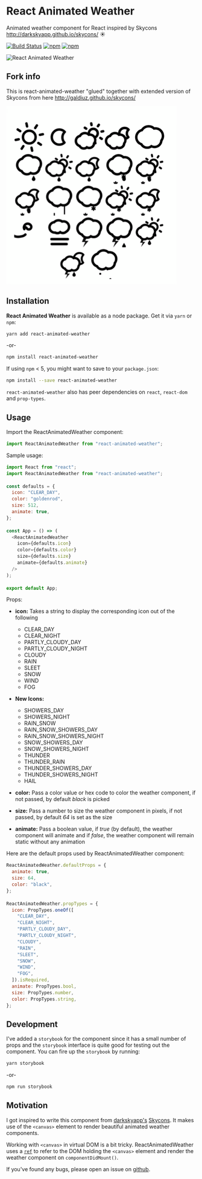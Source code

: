 # React Animated Weather

Animated weather component for React inspired by Skycons http://darkskyapp.github.io/skycons/ :sunny:

[![Build Status](https://travis-ci.org/divyanshu013/react-animated-weather.svg?branch=master)](https://travis-ci.org/divyanshu013/react-animated-weather)
[![npm](https://img.shields.io/npm/v/react-animated-weather.svg)](https://www.npmjs.com/package/react-animated-weather)
[![npm](https://img.shields.io/npm/dt/react-animated-weather.svg)](https://www.npmjs.com/package/react-animated-weather)

![React Animated Weather](./react-animated-weather.gif "React Animated Weather")

## Fork info

This is react-animated-weather "glued" together with extended version of Skycons from here http://galdiuz.github.io/skycons/

![React Animated Weather Extended](./react-animated-weather-extended.gif "React Animated Weather Extended")

## Installation

**React Animated Weather** is available as a node package. Get it via `yarn` or `npm`:

```bash
yarn add react-animated-weather
```

-or-

```bash
npm install react-animated-weather
```

If using `npm` < 5, you might want to save to your `package.json`:

```bash
npm install --save react-animated-weather
```

`react-animated-weather` also has peer dependencies on `react`, `react-dom` and `prop-types`.

## Usage

Import the ReactAnimatedWeather component:

```javascript
import ReactAnimatedWeather from "react-animated-weather";
```

Sample usage:

```javascript
import React from "react";
import ReactAnimatedWeather from "react-animated-weather";

const defaults = {
  icon: "CLEAR_DAY",
  color: "goldenrod",
  size: 512,
  animate: true,
};

const App = () => (
  <ReactAnimatedWeather
    icon={defaults.icon}
    color={defaults.color}
    size={defaults.size}
    animate={defaults.animate}
  />
);

export default App;
```

Props:

- **icon:** Takes a string to display the corresponding icon out of the following

  - CLEAR_DAY
  - CLEAR_NIGHT
  - PARTLY_CLOUDY_DAY
  - PARTLY_CLOUDY_NIGHT
  - CLOUDY
  - RAIN
  - SLEET
  - SNOW
  - WIND
  - FOG

- **New Icons:**

  - SHOWERS_DAY
  - SHOWERS_NIGHT
  - RAIN_SNOW
  - RAIN_SNOW_SHOWERS_DAY
  - RAIN_SNOW_SHOWERS_NIGHT
  - SNOW_SHOWERS_DAY
  - SNOW_SHOWERS_NIGHT
  - THUNDER
  - THUNDER_RAIN
  - THUNDER_SHOWERS_DAY
  - THUNDER_SHOWERS_NIGHT
  - HAIL

- **color:** Pass a color value or hex code to color the weather component, if not passed, by default _black_ is picked

- **size:** Pass a number to size the weather component in pixels, if not passed, by default _64_ is set as the size

- **animate:** Pass a boolean value, if _true_ (by default), the weather component will animate and if _false_, the weather component will remain static without any animation

Here are the default props used by ReactAnimatedWeather component:

```javascript
ReactAnimatedWeather.defaultProps = {
  animate: true,
  size: 64,
  color: "black",
};

ReactAnimatedWeather.propTypes = {
  icon: PropTypes.oneOf([
    "CLEAR_DAY",
    "CLEAR_NIGHT",
    "PARTLY_CLOUDY_DAY",
    "PARTLY_CLOUDY_NIGHT",
    "CLOUDY",
    "RAIN",
    "SLEET",
    "SNOW",
    "WIND",
    "FOG",
  ]).isRequired,
  animate: PropTypes.bool,
  size: PropTypes.number,
  color: PropTypes.string,
};
```

## Development

I've added a `storybook` for the component since it has a small number of props and the `storybook` interface is quite good for testing out
the component. You can fire up the `storybook` by running:

```bash
yarn storybook
```

-or-

```bash
npm run storybook
```

## Motivation

I got inspired to write this component from [darkskyapp's](https://github.com/darkskyapp) [Skycons](http://darkskyapp.github.io/skycons/). It makes use of the `<canvas>` element to render beautiful animated weather components.

Working with `<canvas>` in virtual DOM is a bit tricky. ReactAnimatedWeather uses a [`ref`](https://facebook.github.io/react/docs/refs-and-the-dom.html) to refer to the DOM holding the `<canvas>` element and render the weather component on `componentDidMount()`.

If you've found any bugs, please open an issue on [github](https://github.com/divyanshu013/react-animated-weather/issues).
